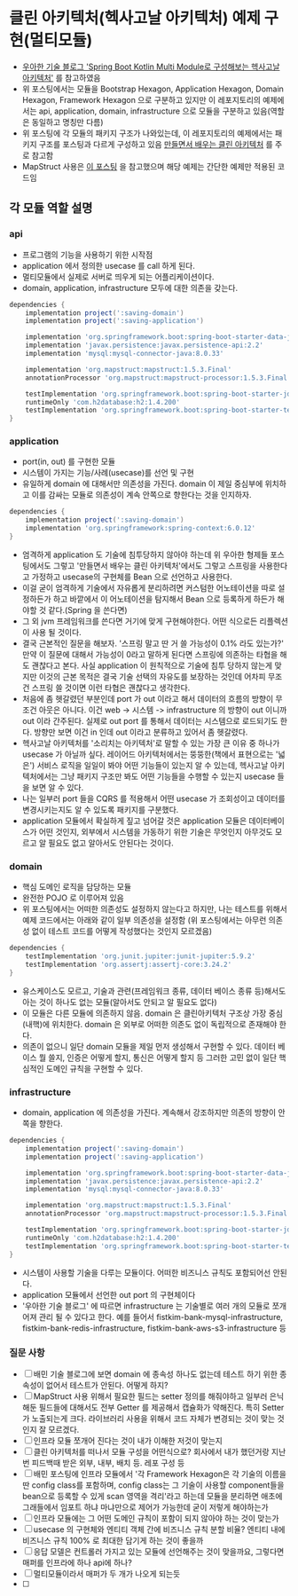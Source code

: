 # 클린 아키텍처(헥사고날 아키텍처) 예제 구현(멀티모듈)

- [우아한 기술 블로그 'Spring Boot Kotlin Multi Module로 구성해보는 헥사고날 아키텍처'](https://techblog.woowahan.com/12720/) 를 참고하였음
- 위 포스팅에서는 모듈을 Bootstrap Hexagon, Application Hexagon, Domain Hexagon, Framework Hexagon 으로 구분하고 있지만
  이 레포지토리의 예제에서는 api, application, domain, infrastructure 으로 모듈을 구분하고 있음(역할은 동일하고 명칭만 다름)
- 위 포스팅에 각 모듈의 패키지 구조가 나와있는데, 이 레포지토리의 예제에서는 패키지 구조를 포스팅과 다르게 구성하고 있음
  [만들면서 배우는 클린 아키텍처](https://www.yes24.com/Product/Goods/105138479?pid=123487&cosemkid=go16373101893711165) 를 주로 참고함
- MapStruct 사용은 [이 포스팅](https://medium.com/naver-cloud-platform/%EA%B8%B0%EC%88%A0-%EC%BB%A8%ED%85%90%EC%B8%A0-%EB%AC%B8%EC%9E%90-%EC%95%8C%EB%A6%BC-%EB%B0%9C%EC%86%A1-%EC%84%9C%EB%B9%84%EC%8A%A4-sens%EC%9D%98-mapstruct-%EC%A0%81%EC%9A%A9%EA%B8%B0-8fd2bc2bc33b)
  을 참고했으며 해당 예제는 간단한 예제만 적용된 코드임

## 각 모듈 역할 설명

### api
- 프로그램의 기능을 사용하기 위한 시작점
- application 에서 정의한 usecase 를 call 하게 된다.
- 멀티모듈에서 실제로 서버로 띄우게 되는 어플리케이션이다.
- domain, application, infrastructure 모두에 대한 의존을 갖는다.
```groovy
dependencies {
    implementation project(':saving-domain')
    implementation project(':saving-application')

    implementation 'org.springframework.boot:spring-boot-starter-data-jpa'
    implementation 'javax.persistence:javax.persistence-api:2.2'
    implementation 'mysql:mysql-connector-java:8.0.33'

    implementation 'org.mapstruct:mapstruct:1.5.3.Final'
    annotationProcessor 'org.mapstruct:mapstruct-processor:1.5.3.Final'

    testImplementation 'org.springframework.boot:spring-boot-starter-jdbc'
    runtimeOnly 'com.h2database:h2:1.4.200'
    testImplementation 'org.springframework.boot:spring-boot-starter-test'
}
```

### application
- port(in, out) 를 구현한 모듈
- 시스템이 가지는 기능/사례(usecase)를 선언 및 구현
- 유일하게 domain 에 대해서만 의존성을 가진다. domain 이 제일 중심부에 위치하고 이를 감싸는 모듈로 의존성이 계속 안쪽으로 향한다는 것을 인지하자.
```groovy
dependencies {
    implementation project(':saving-domain')
    implementation 'org.springframework:spring-context:6.0.12'
}
```
- 엄격하게 application 도 기술에 침투당하지 않아야 하는데 위 우아한 형제들 포스팅에서도 그렇고 '만들면서 배우는 클린 아키텍처'에서도 그렇고
  스프링을 사용한다고 가정하고 usecase의 구현체를 Bean 으로 선언하고 사용한다.
- 이걸 굳이 엄격하게 기술에서 자유롭게 분리하려면 커스텀한 어노테이션을 따로 설정하든가 하고 바깥에서 이 어노테이션을 탐지해서 Bean 으로 등록하게 하든가 해야할 것 같다.(Spring 을 쓴다면)
- 그 외 jvm 프레임워크를 쓴다면 거기에 맞게 구현해야한다. 어떤 식으로든 리플렉션이 사용 될 것이다.
- 결국 근본적인 질문을 해보자. '스프링 말고 딴 거 쓸 가능성이 0.1% 라도 있는가?' 만약 이 질문에 대해서 가능성이 0라고 말하게 된다면 스프링에 의존하는 타협을 해도 괜찮다고 본다. 
  사실 application 이 원칙적으로 기술에 침투 당하지 않는게 맞지만 이것의 근본 목적은 결국 기술 선택의 자유도를 보장하는 것인데 어차피 무조건 스프링 쓸 것이면 이런 타협은 괜찮다고 생각한다.
- 처음에 좀 헷갈렸던 부분인데 port 가 out 이라고 해서 데이터의 흐름의 방향이 무조건 아웃은 아니다. 이건 web -> 시스템 -> infrastructure 의 방향이 out 이니까 out 이라 간주된다.
  실제로 out port 를 통해서 데이터는 시스템으로 로드되기도 한다. 방향만 보면 이건 in 인데 out 이라고 분류하고 있어서 좀 헷갈렸다.
- 헥사고날 아키텍처를 '소리치는 아키텍처'로 말할 수 있는 가장 큰 이유 중 하나가 usecase 가 아닐까 싶다. 레이어드 아키텍처에서는 뚱뚱한(책에서 표현으로는 '넓은') 서비스 로직을 일일이
  봐야 어떤 기능들이 있는지 알 수 있는데, 헥사고날 아키텍처에서는 그냥 패키지 구조만 봐도 어떤 기능들을 수행할 수 있는지 usecase 들을 보면 알 수 있다.
- 나는 일부러 port 들을 CQRS 를 적용해서 어떤 usecase 가 조회성이고 데이터를 변경시키는지도 알 수 있도록 패키지를 구분했다.
- application 모듈에서 확실하게 짚고 넘어갈 것은 application 모듈은 데이터베이스가 어떤 것인지, 외부에서 시스템을 가동하기 위한 기술은 무엇인지 아무것도 모르고 알 필요도 없고 알아서도 안된다는 것이다.

### domain
- 핵심 도메인 로직을 담당하는 모듈
- 완전한 POJO 로 이루어져 있음
- 위 포스팅에서는 어떠한 의존성도 설정하지 않는다고 하지만, 나는 테스트를 위해서 예제 코드에서는 아래와 같이 일부 의존성을 설정함
  (위 포스팅에서는 아무런 의존성 없이 테스트 코드를 어떻게 작성했다는 것인지 모르겠음)
```groovy
dependencies {
    testImplementation 'org.junit.jupiter:junit-jupiter:5.9.2'
    testImplementation 'org.assertj:assertj-core:3.24.2'
}
```
- 유스케이스도 모르고, 기술과 관련(프레임워크 종류, 데이터 베이스 종류 등)해서도 아는 것이 하나도 없는 모듈(알아서도 안되고 알 필요도 없다)
- 이 모듈은 다른 모듈에 의존하지 않음. domain 은 클린아키텍처 구조상 가장 중심(내핵)에 위치한다. domain 은 외부로 어떠한 의존도 없이 독립적으로 존재해야 한다.
- 의존이 없으니 일단 domain 모듈을 제일 먼저 생성해서 구현할 수 있다. 데이터 베이스 뭘 쓸지, 인증은 어떻게 할지, 통신은 어떻게 할지 등 그러한 고민 없이 일단 핵심적인 도메인 규칙을 구현할 수 있다.

### infrastructure
- domain, application 에 의존성을 가진다. 계속해서 강조하지만 의존의 방향이 안쪽을 향한다.
```groovy
dependencies {
    implementation project(':saving-domain')
    implementation project(':saving-application')

    implementation 'org.springframework.boot:spring-boot-starter-data-jpa'
    implementation 'javax.persistence:javax.persistence-api:2.2'
    implementation 'mysql:mysql-connector-java:8.0.33'

    implementation 'org.mapstruct:mapstruct:1.5.3.Final'
    annotationProcessor 'org.mapstruct:mapstruct-processor:1.5.3.Final'

    testImplementation 'org.springframework.boot:spring-boot-starter-jdbc'
    runtimeOnly 'com.h2database:h2:1.4.200'
    testImplementation 'org.springframework.boot:spring-boot-starter-test'
}
```
- 시스템이 사용할 기술을 다루는 모듈이다. 어떠한 비즈니스 규칙도 포함되어선 안된다.
- application 모듈에서 선언한 out port 의 구현체이다
- '우아한 기술 블로그' 에 따르면 infrastructure 는 기술별로 여러 개의 모듈로 쪼개어져 관리 될 수 있다고 한다.
  예를 들어서 fistkim-bank-mysql-infrastructure, fistkim-bank-redis-infrastructure, fistkim-bank-aws-s3-infrastructure 등

### 질문 사항

- [ ] 배민 기술 블로그에 보면 domain 에 종속성 하나도 없는데 테스트 하기 위한 종속성이 없어서 테스트가 안된다. 어떻게 하지?
- [ ] MapStruct 사용 위해서 필요한 필드는 setter 정의를 해줘야하고 일부러 은닉해둔 필드들에 대해서도 전부 Getter 를 제공해서 캡슐화가 약해진다.
  특히 Setter 가 노출되는게 크다. 라이브러리 사용을 위해서 코드 자체가 변경되는 것이 맞는 것인지 잘 모르겠다. 
- [ ] 인프라 모듈 쪼개어 진다는 것이 내가 이해한 저것이 맞는지
- [ ] 클린 아키텍처를 떠나서 모듈 구성을 어떤식으로? 회사에서 내가 했던거랑 지난번 피드백때 받은 외부, 내부, 배치 등. 레포 구성 등 
- [ ] 배민 포스팅에 인프라 모듈에서 '각 Framework Hexagon은 각 기술의 이름을 딴 config class를 포함하며, config class는 그 기술이 사용할 component들을 bean으로 등록할 수 있게 scan 영역을 격리'라고 하는데
  모듈을 분리하면 애초에 그래들에서 임포트 하냐 마냐만으로 제어가 가능한데 굳이 저렇게 해야하는가
- [ ] 인프라 모듈에는 그 어떤 도메인 규칙이 포함이 되지 않아야 하는 것이 맞는가
- [ ] usecase 의 구현체와 엔티티 객체 간에 비즈니스 규칙 분할 비율? 엔티티 내에 비즈니스 규칙 100% 로 최대한 담기게 하는 것이 좋을까
- [ ] 응답 모델은 컨트롤러 가지고 있는 모듈에 선언해주는 것이 맞을까요, 그렇다면 매퍼를 인프라에 하나 api에 하나?
- [ ] 멀티모듈이라서 매퍼가 두 개가 나오게 되는듯
- [ ] 